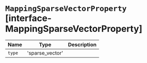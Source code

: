 # `MappingSparseVectorProperty` [interface-MappingSparseVectorProperty]

| Name | Type | Description |
| - | - | - |
| `type` | 'sparse_vector' | &nbsp; |
